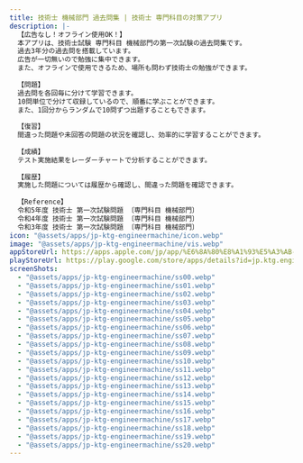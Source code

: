 ```yaml
---
title: 技術士 機械部門 過去問集 | 技術士 専門科目の対策アプリ
description: |-
  【広告なし！オフライン使用OK！】
  本アプリは、技術士試験 専門科目 機械部門の第一次試験の過去問集です。
  過去3年分の過去問を搭載しています。
  広告が一切無いので勉強に集中できます。
  また、オフラインで使用できるため、場所も問わず技術士の勉強ができます。
  
  【問題】
  過去問を各回毎に分けて学習できます。
  10問単位で分けて収録しているので、順番に学ぶことができます。
  また、1回分からランダムで10問ずつ出題することもできます。
  
  【復習】
  間違った問題や未回答の問題の状況を確認し、効率的に学習することができます。
  
  【成績】
  テスト実施結果をレーダーチャートで分析することができます。
  
  【履歴】
  実施した問題については履歴から確認し、間違った問題を確認できます。
  
  【Reference】
  令和5年度 技術士 第一次試験問題 〔専門科目 機械部門〕
  令和4年度 技術士 第一次試験問題 〔専門科目 機械部門〕
  令和3年度 技術士 第一次試験問題 〔専門科目 機械部門〕
icon: "@assets/apps/jp-ktg-engineermachine/icon.webp"
image: "@assets/apps/jp-ktg-engineermachine/vis.webp"
appStoreUrl: https://apps.apple.com/jp/app/%E6%8A%80%E8%A1%93%E5%A3%AB-%E6%A9%9F%E6%A2%B0%E9%83%A8%E9%96%80-%E9%81%8E%E5%8E%BB%E5%95%8F%E9%9B%86-%E6%8A%80%E8%A1%93%E5%A3%AB-%E5%B0%82%E9%96%80%E7%A7%91%E7%9B%AE%E3%81%AE%E5%AF%BE%E7%AD%96%E3%82%A2%E3%83%97%E3%83%AA/id6743040858
playStoreUrl: https://play.google.com/store/apps/details?id=jp.ktg.engineermachine
screenShots:
  - "@assets/apps/jp-ktg-engineermachine/ss00.webp"
  - "@assets/apps/jp-ktg-engineermachine/ss01.webp"
  - "@assets/apps/jp-ktg-engineermachine/ss02.webp"
  - "@assets/apps/jp-ktg-engineermachine/ss03.webp"
  - "@assets/apps/jp-ktg-engineermachine/ss04.webp"
  - "@assets/apps/jp-ktg-engineermachine/ss05.webp"
  - "@assets/apps/jp-ktg-engineermachine/ss06.webp"
  - "@assets/apps/jp-ktg-engineermachine/ss07.webp"
  - "@assets/apps/jp-ktg-engineermachine/ss08.webp"
  - "@assets/apps/jp-ktg-engineermachine/ss09.webp"
  - "@assets/apps/jp-ktg-engineermachine/ss10.webp"
  - "@assets/apps/jp-ktg-engineermachine/ss11.webp"
  - "@assets/apps/jp-ktg-engineermachine/ss12.webp"
  - "@assets/apps/jp-ktg-engineermachine/ss13.webp"
  - "@assets/apps/jp-ktg-engineermachine/ss14.webp"
  - "@assets/apps/jp-ktg-engineermachine/ss15.webp"
  - "@assets/apps/jp-ktg-engineermachine/ss16.webp"
  - "@assets/apps/jp-ktg-engineermachine/ss17.webp"
  - "@assets/apps/jp-ktg-engineermachine/ss18.webp"
  - "@assets/apps/jp-ktg-engineermachine/ss19.webp"
  - "@assets/apps/jp-ktg-engineermachine/ss20.webp"
---
```


